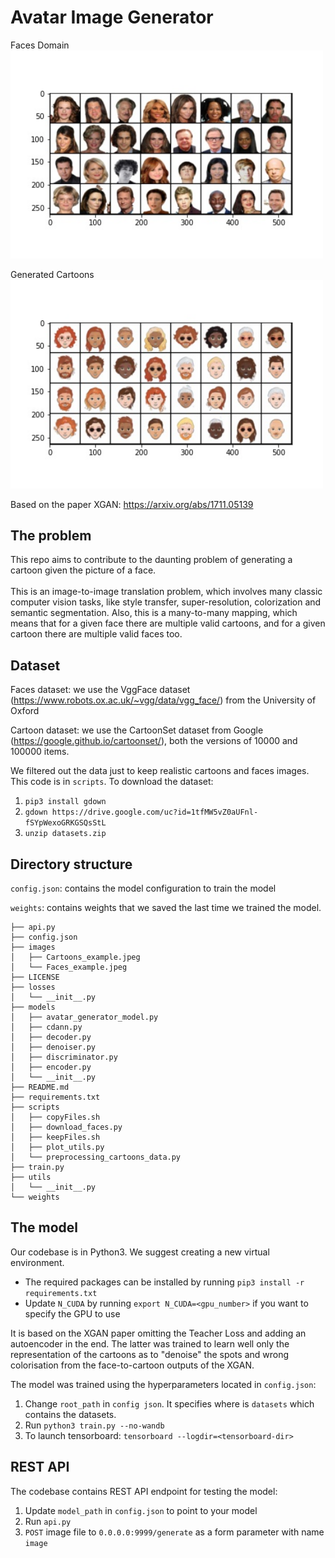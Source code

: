 # Avatar Image Generator

   Faces Domain <br/>
   <img src="images/Faces_example.jpeg" width="500" />

   Generated Cartoons <br/>
   <img src="images/Cartoons_example.jpeg" width="500" />

   Based on the paper XGAN: https://arxiv.org/abs/1711.05139

## The problem

This repo aims to contribute to the daunting problem of generating a cartoon given the picture of a face.  <br/> <br/>
This is an image-to-image translation problem, which involves many classic computer vision tasks, like style transfer, super-resolution, colorization and semantic segmentation. Also, this is a many-to-many mapping, which means that for a given face there are multiple valid cartoons, and for a given cartoon there are multiple valid faces too. </br> 

## Dataset

  Faces dataset: we use the VggFace dataset (https://www.robots.ox.ac.uk/~vgg/data/vgg_face/) from the University of Oxford

  Cartoon dataset: we use the CartoonSet dataset from Google (https://google.github.io/cartoonset/), both the versions of 10000 and 100000 items.
  
  We filtered out the data just to keep realistic cartoons and faces images. This code is in `scripts`. To download the dataset:
  
  1. `pip3 install gdown`
  2. `gdown https://drive.google.com/uc?id=1tfMW5vZ0aUFnl-fSYpWexoGRKGSQsStL`
  3. `unzip datasets.zip`

## Directory structure

  `config.json`: contains the model configuration to train the model
  
  `weights`: contains weights that we saved the last time we trained the model. 

```
├── api.py
├── config.json
├── images
│   ├── Cartoons_example.jpeg
│   └── Faces_example.jpeg
├── LICENSE
├── losses
│   └── __init__.py
├── models
│   ├── avatar_generator_model.py
│   ├── cdann.py
│   ├── decoder.py
│   ├── denoiser.py
│   ├── discriminator.py
│   ├── encoder.py
│   └── __init__.py
├── README.md
├── requirements.txt
├── scripts
│   ├── copyFiles.sh
│   ├── download_faces.py
│   ├── keepFiles.sh
│   ├── plot_utils.py
│   └── preprocessing_cartoons_data.py
├── train.py
├── utils
│   └── __init__.py
└── weights

```
## The model

Our codebase is in Python3. We suggest creating a new virtual environment.
   * The required packages can be installed by running `pip3 install -r requirements.txt`
   * Update `N_CUDA` by running `export N_CUDA=<gpu_number>` if you want to specify the GPU to use 

   It is based on the XGAN paper omitting the Teacher Loss and adding an autoencoder in the end. The latter was trained to learn well only the representation of the cartoons as to "denoise" the spots and wrong colorisation from the face-to-cartoon outputs of the XGAN.

   The model was trained using the hyperparameters located in `config.json`:

1. Change `root_path` in `config json`. It specifies where is `datasets` which contains the datasets. 
2. Run `python3 train.py --no-wandb`
3. To launch tensorboard: `tensorboard --logdir=<tensorboard-dir>`

## REST API
The codebase contains REST API endpoint for testing the model:
1. Update `model_path` in `config.json` to point to your model
2. Run `api.py`
3. `POST` image file to `0.0.0.0:9999/generate` as a form parameter with name `image`
